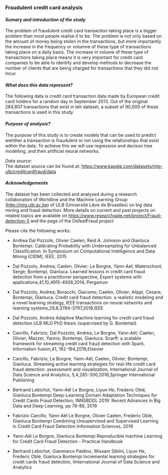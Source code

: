 ### Fraudulent credit card analysis

#### _Sumary and introduction of the study_  
The problem of fraudulent credit card transaction taking place is a bigger problem than most people realise it to be. The problem is not only based on the amount of money being stolen in the transactions, but more importantly the increase in the frequency or volumne of these type of transactions taking place on a daily basis. The increase in volume of these type of transactions taking place means it is very important for credit card companies to be able to identify and develop methods to decrease the number of clients that are being charged for transactions that they did not incur.

#### _What does this data represent?_  
The following data is credit card transaction data made by European credit card holders for a random day in September 2013. Out of the original 284,807 transactions that exist in teh dataset, a subset of 90,000 of these transactions is used in this study. 

#### _Purpose of analysis?_  
The purpose of this study is to create models that can be used to predict wehther a transaction is fraudulent or not using the relationships that exist within the data. To achieve this we will use regression and decison tree modelling, and then artificial neural networks.

_Data source:_  
The dataset source can be found at: https://www.kaggle.com/datasets/mlg-ulb/creditcardfraud/data

#### _Acknowledgements_  
The dataset has been collected and analysed during a research collaboration of Worldline and the Machine Learning Group (http://mlg.ulb.ac.be) of ULB (Université Libre de Bruxelles) on big data mining and fraud detection.
More details on current and past projects on related topics are available on https://www.researchgate.net/project/Fraud-detection-5 and the page of the DefeatFraud project

Please cite the following works:

- Andrea Dal Pozzolo, Olivier Caelen, Reid A. Johnson and Gianluca Bontempi. Calibrating Probability with Undersampling for Unbalanced Classification. In Symposium on Computational Intelligence and Data Mining (CIDM), IEEE, 2015

- Dal Pozzolo, Andrea; Caelen, Olivier; Le Borgne, Yann-Ael; Waterschoot, Serge; Bontempi, Gianluca. Learned lessons in credit card fraud detection from a practitioner perspective, Expert systems with applications,41,10,4915-4928,2014, Pergamon

- Dal Pozzolo, Andrea; Boracchi, Giacomo; Caelen, Olivier; Alippi, Cesare; Bontempi, Gianluca. Credit card fraud detection: a realistic modeling and a novel learning strategy, IEEE transactions on neural networks and learning systems,29,8,3784-3797,2018,IEEE

- Dal Pozzolo, Andrea Adaptive Machine learning for credit card fraud detection ULB MLG PhD thesis (supervised by G. Bontempi)

- Carcillo, Fabrizio; Dal Pozzolo, Andrea; Le Borgne, Yann-Aël; Caelen, Olivier; Mazzer, Yannis; Bontempi, Gianluca. Scarff: a scalable framework for streaming credit card fraud detection with Spark, Information fusion,41, 182-194,2018,Elsevier

- Carcillo, Fabrizio; Le Borgne, Yann-Aël; Caelen, Olivier; Bontempi, Gianluca. Streaming active learning strategies for real-life credit card fraud detection: assessment and visualization, International Journal of Data Science and Analytics, 5,4,285-300,2018,Springer International Publishing

- Bertrand Lebichot, Yann-Aël Le Borgne, Liyun He, Frederic Oblé, Gianluca Bontempi Deep-Learning Domain Adaptation Techniques for Credit Cards Fraud Detection, INNSBDDL 2019: Recent Advances in Big Data and Deep Learning, pp 78-88, 2019

- Fabrizio Carcillo, Yann-Aël Le Borgne, Olivier Caelen, Frederic Oblé, Gianluca Bontempi Combining Unsupervised and Supervised Learning in Credit Card Fraud Detection Information Sciences, 2019

- Yann-Aël Le Borgne, Gianluca Bontempi Reproducible machine Learning for Credit Card Fraud Detection - Practical Handbook

- Bertrand Lebichot, Gianmarco Paldino, Wissam Siblini, Liyun He, Frederic Oblé, Gianluca Bontempi Incremental learning strategies for credit cards fraud detection, IInternational Journal of Data Science and Analytics
